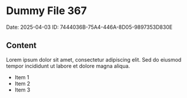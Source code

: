 # Dummy File 367

Date: 2025-04-03
ID: 7444036B-75A4-446A-8D05-9897353D830E

## Content

Lorem ipsum dolor sit amet, consectetur adipiscing elit.
Sed do eiusmod tempor incididunt ut labore et dolore magna aliqua.

* Item 1
* Item 2
* Item 3
